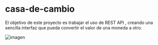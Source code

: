# casa-de-cambio
El objetivo de este proyecto es trabajar el uso de REST API , creando una sencilla interfaz que pueda convertir el valor de una moneda a otro.

![imagen](https://user-images.githubusercontent.com/87911089/172529780-bf74f465-a5bc-43a5-9964-7b0582781082.png)

